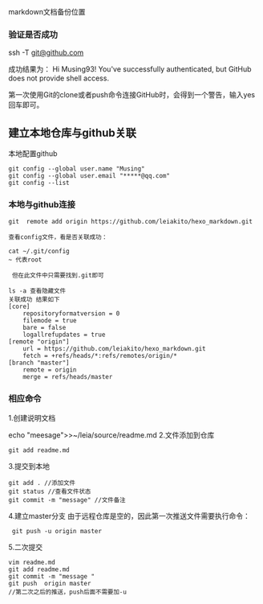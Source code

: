 markdown文档备份位置

### 验证是否成功 
ssh -T git@github.com

成功结果为：
Hi Musing93! You've successfully authenticated, but GitHub does not provide shell access.

第一次使用Git的clone或者push命令连接GitHub时，会得到一个警告，输入yes回车即可。


## 建立本地仓库与github关联

本地配置github
```
git config --global user.name "Musing"  
git config --global user.email "*****@qq.com"  
git config --list
```

### 本地与github连接

```
git  remote add origin https://github.com/leiakito/hexo_markdown.git

查看config文件，看是否关联成功：

cat ~/.git/config 
~ 代表root  

 但在此文件中只需要找到.git即可 

ls -a 查看隐藏文件 
关联成功 结果如下
[core]
	repositoryformatversion = 0
	filemode = true
	bare = false
	logallrefupdates = true
[remote "origin"]
	url = https://github.com/leiakito/hexo_markdown.git
	fetch = +refs/heads/*:refs/remotes/origin/*
[branch "master"]
	remote = origin
	merge = refs/heads/master

```
### 相应命令 

1.创建说明文档 

echo "meesage">>~/leia/source/readme.md
2.文件添加到仓库 
```
git add readme.md
```
3.提交到本地
```
git add . //添加文件 
git status //查看文件状态
git commit -m "message" //文件备注
```
4.建立master分支 
由于远程仓库是空的，因此第一次推送文件需要执行命令：
```
 git push -u origin master
```
5.二次提交
```
vim readme.md
git add readme.md
git commit -m "message " 
git push  origin master 
//第二次之后的推送，push后面不需要加-u
```

